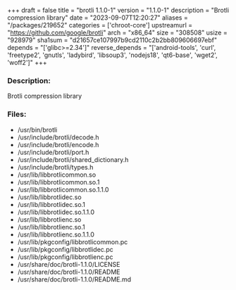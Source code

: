 +++
draft = false
title = "brotli 1.1.0-1"
version = "1.1.0-1"
description = "Brotli compression library"
date = "2023-09-07T12:20:27"
aliases = "/packages/219652"
categories = ['chroot-core']
upstreamurl = "https://github.com/google/brotli"
arch = "x86_64"
size = "308508"
usize = "928979"
sha1sum = "d21657ce107997b9cd2110c2b2bb809606697ebf"
depends = "['glibc>=2.34']"
reverse_depends = "['android-tools', 'curl', 'freetype2', 'gnutls', 'ladybird', 'libsoup3', 'nodejs18', 'qt6-base', 'wget2', 'woff2']"
+++
### Description: 
Brotli compression library

### Files: 
* /usr/bin/brotli
* /usr/include/brotli/decode.h
* /usr/include/brotli/encode.h
* /usr/include/brotli/port.h
* /usr/include/brotli/shared_dictionary.h
* /usr/include/brotli/types.h
* /usr/lib/libbrotlicommon.so
* /usr/lib/libbrotlicommon.so.1
* /usr/lib/libbrotlicommon.so.1.1.0
* /usr/lib/libbrotlidec.so
* /usr/lib/libbrotlidec.so.1
* /usr/lib/libbrotlidec.so.1.1.0
* /usr/lib/libbrotlienc.so
* /usr/lib/libbrotlienc.so.1
* /usr/lib/libbrotlienc.so.1.1.0
* /usr/lib/pkgconfig/libbrotlicommon.pc
* /usr/lib/pkgconfig/libbrotlidec.pc
* /usr/lib/pkgconfig/libbrotlienc.pc
* /usr/share/doc/brotli-1.1.0/LICENSE
* /usr/share/doc/brotli-1.1.0/README
* /usr/share/doc/brotli-1.1.0/README.md
